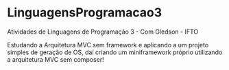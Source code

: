 # LinguagensProgramacao3
Atividades de Linguagens de Programação 3 - Com Gledson - IFTO

Estudando a Arquitetura MVC sem framework e aplicando a um projeto simples de geração de OS, daí criando um miniframework próprio utilizando a arquitetura MVC sem composer!
